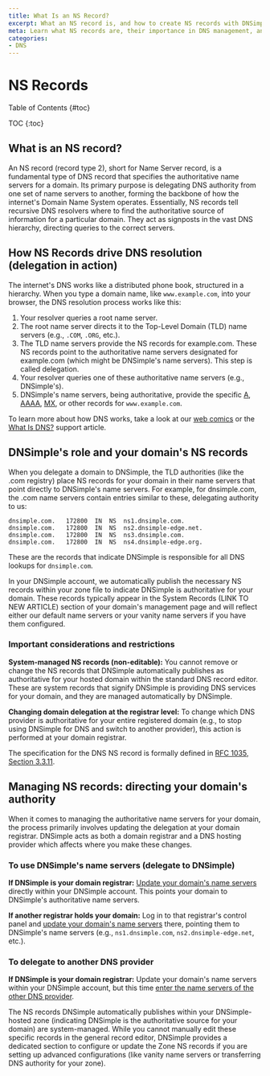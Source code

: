 ```yaml
---
title: What Is an NS Record?
excerpt: What an NS record is, and how to create NS records with DNSimple.
meta: Learn what NS records are, their importance in DNS management, and how to easily create and manage them using DNSimple's user-friendly platform.
categories:
- DNS
---
```

# NS Records 

Table of Contents {#toc}

TOC {:toc}

## What is an NS record?
An NS record (record type 2), short for Name Server record, is a fundamental type of DNS record that specifies the authoritative name servers for a domain. Its primary purpose is delegating DNS authority from one set of name servers to another, forming the backbone of how the internet's Domain Name System operates.
Essentially, NS records tell recursive DNS resolvers where to find the authoritative source of information for a particular domain. They act as signposts in the vast DNS hierarchy, directing queries to the correct servers.

## How NS Records drive DNS resolution (delegation in action)
The internet's DNS works like a distributed phone book, structured in a hierarchy. When you type a domain name, like `www.example.com`, into your browser, the DNS resolution process works like this:

1. Your resolver queries a root name server.
1. The root name server directs it to the Top-Level Domain (TLD) name servers (e.g., `.COM`, `.ORG`, etc.).
1. The TLD name servers provide the NS records for example.com. These NS records point to the authoritative name servers designated for example.com (which might be DNSimple's name servers). This step is called delegation.
1. Your resolver queries one of these authoritative name servers (e.g., DNSimple's).
1. DNSimple's name servers, being authoritative, provide the specific [A](/articles/a-record/), [AAAA](/articles/aaaa-record/), [MX](/articles/mx-record/), or other records for `www.example.com`.

To learn more about how DNS works, take a look at our [web comics](https://howdns.works/) or the [What Is DNS?](/articles/what-is-dns/) support article.

## DNSimple's role and your domain's NS records
When you delegate a domain to DNSimple, the TLD authorities (like the .com registry) place NS records for your domain in their name servers that point directly to DNSimple's name servers. For example, for dnsimple.com, the .com name servers contain entries similar to these, delegating authority to us:
```
dnsimple.com.   172800  IN  NS  ns1.dnsimple.com.
dnsimple.com.   172800  IN  NS  ns2.dnsimple-edge.net.
dnsimple.com.   172800  IN  NS  ns3.dnsimple.com.
dnsimple.com.   172800  IN  NS  ns4.dnsimple-edge.org.
```
These are the records that indicate DNSimple is responsible for all DNS lookups for `dnsimple.com`.

In your DNSimple account, we automatically publish the necessary NS records within your zone file to indicate DNSimple is authoritative for your domain. These records typically appear in the System Records (LINK TO NEW ARTICLE) section of your domain's management page and will reflect either our default name servers or your vanity name servers if you have them configured.

### Important considerations and restrictions
**System-managed NS records (non-editable):** You cannot remove or change the NS records that DNSimple automatically publishes as authoritative for your hosted domain within the standard DNS record editor. These are system records that signify DNSimple is providing DNS services for your domain, and they are managed automatically by DNSimple.

**Changing domain delegation at the registrar level:** To change which DNS provider is authoritative for your entire registered domain (e.g., to stop using DNSimple for DNS and switch to another provider), this action is performed at your domain registrar.

The specification for the DNS NS record is formally defined in [RFC 1035, Section 3.3.11](https://datatracker.ietf.org/doc/html/rfc1035/).

## Managing NS records: directing your domain's authority

When it comes to managing the authoritative name servers for your domain, the process primarily involves updating the delegation at your domain registrar. DNSimple acts as both a domain registrar and a DNS hosting provider which affects where you make these changes.

### To use DNSimple's name servers (delegate to DNSimple)
**If DNSimple is your domain registrar:** [Update your domain's name servers](/articles/delegating-dnsimple-registered/) directly within your DNSimple account. This points your domain to DNSimple's authoritative name servers.

**If another registrar holds your domain:** Log in to that registrar's control panel and [update your domain's name servers](/articles/delegating-dnsimple-hosted/) there, pointing them to DNSimple's name servers (e.g., `ns1.dnsimple.com`, `ns2.dnsimple-edge.net`, etc.).

### To delegate to another DNS provider
**If DNSimple is your domain registrar:** Update your domain's name servers within your DNSimple account, but this time [enter the name servers of the other DNS provider](/articles/setting-name-servers/#pointing-the-name-servers-to-another-provider/).

<note>
The NS records DNSimple automatically publishes within your DNSimple-hosted zone (indicating DNSimple is the authoritative source for your domain) are system-managed. 
While you cannot manually edit these specific records in the general record editor, DNSimple provides a dedicated section to configure or update the Zone NS records if you are setting up advanced configurations (like vanity name servers or transferring DNS authority for your zone).
</note>




